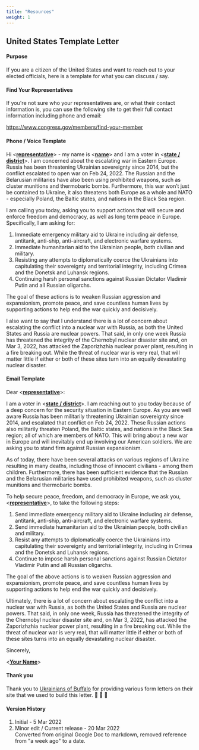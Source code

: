 ```yaml
---
title: "Resources"
weight: 1
---
```


## United States Template Letter

#### Purpose

If you are a citizen of the United States and want to reach out to
your elected officials, here is a template for what you can
discuss / say.

#### Find Your Representatives

If you're not sure who your representatives are, or what their
contact information is, you can use the following site to get
their full contact information including phone and email:

https://www.congress.gov/members/find-your-member 

#### Phone / Voice Template

Hi \<**<u>representative</u>**\> - my name is \<**<u>name</u>**\> and I am a voter in 
\<**<u>state / district</u>**\>. I am concerned about the escalating war in Eastern
Europe. Russia has been threatening Ukrainian sovereignty since
2014, but the conflict escalated to open war on
Feb 24, 2022. The Russian and the Belarusian militaries have also
been using prohibited weapons, such as cluster munitions and
thermobaric bombs.  Furthermore, this war won’t just be contained
to Ukraine, it also threatens both Europe as a whole and NATO -
especially Poland, the Baltic states, and nations in the Black Sea
region.

I am calling you today, asking you to support actions that will
secure and enforce freedom and democracy, as well as long term
peace in Europe. Specifically, I am asking for:

1. Immediate emergency military aid to Ukraine including air defense,
antitank, anti-ship, anti-aircraft, and electronic warfare
systems.
1. Immediate humanitarian aid to the Ukrainian people, both civilian
and military.
1. Resisting any attempts to diplomatically coerce the Ukrainians
into capitulating their sovereignty and territorial integrity,
including Crimea and the Donetsk and Luhansk regions.
1. Continuing harsh personal sanctions against Russian Dictator
Vladimir Putin and all Russian oligarchs.

The goal of these actions is to weaken Russian aggression and
expansionism, promote peace, and save countless human lives by
supporting actions to help end the war quickly and decisively.

I also want to say that I understand there is a lot of concern
about escalating the conflict into a nuclear war with Russia, as
both the United States and Russia are nuclear powers. That said,
in only one week Russia has threatened the integrity of the
Chernobyl nuclear disaster site and, on Mar 3, 2022, has attacked
the Zaporizhzhia nuclear power plant, resulting in a fire breaking
out. While the threat of nuclear war is very real, that will
matter little if either or both of these sites turn into an
equally devastating nuclear disaster.

#### Email Template

Dear \<**<u>representative</u>**\>:

I am a voter in \<**<u>state / district</u>**\>. I am reaching out to you today
because of a deep concern for the security situation in Eastern
Europe. As you are well aware Russia has been militarily
threatening Ukrainian sovereignty since 2014, and escalated that
conflict on Feb 24, 2022. These Russian actions also militarily
threaten Poland, the Baltic states, and nations in the Black Sea
region; all of which are members of NATO. This will bring about a
new war in Europe and will inevitably end up involving our
American soldiers. We are asking you to stand firm against Russian
expansionism.

As of today, there have been several attacks on various regions of
Ukraine resulting in many deaths, including those of innocent
civilians - among them children. Furthermore, there has been
sufficient evidence that the Russian and the Belarusian militaries
have used prohibited weapons, such as cluster munitions and
thermobaric bombs. 

To help secure peace, freedom, and democracy in Europe, we ask
you, \<**<u>representative</u>**\>, to take the following steps:

1. Send immediate emergency military aid to Ukraine including air
defense, antitank, anti-ship, anti-aircraft, and electronic
warfare systems.
1. Send immediate humanitarian aid to the Ukrainian people, both
civilian and military.
1. Resist any attempts to diplomatically coerce the Ukrainians into
capitulating their sovereignty and territorial integrity,
including in Crimea and the Donetsk and Luhansk regions.
1. Continue to impose harsh personal sanctions against Russian
Dictator Vladimir Putin and all Russian oligarchs.

The goal of the above actions is to weaken Russian aggression and
expansionism, promote peace, and save countless human lives by
supporting actions to help end the war quickly and decisively.

Ultimately, there is a lot of concern about escalating the
conflict into a nuclear war with Russia, as both the United States
and Russia are nuclear powers. That said, in only one week, Russia
has threatened the integrity of the Chernobyl nuclear disaster
site and, on Mar 3, 2022, has attacked the Zaporizhzhia nuclear
power plant, resulting in a fire breaking out. While the threat of
nuclear war is very real, that will matter little if either or
both of these sites turns into an equally devastating nuclear
disaster.

Sincerely,

\<**<u>Your Name</u>**\>

#### Thank you
Thank you to [Ukrainians of Buffalo](https://ukrainiansofbuffalo.com/) for providing various form
letters on their site that we used to build this letter. 🌻 💙 💛

#### Version History

1. Initial - 5 Mar 2022
1. Minor edit / Current release - 20 Mar 2022<br />Converted from original Google Doc to markdown, removed reference from "a week ago" to a date.
